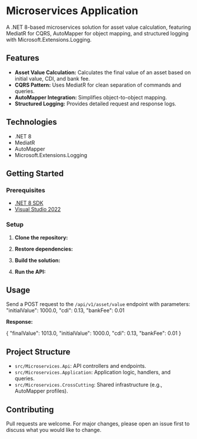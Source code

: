 # Microservices Application

A .NET 8-based microservices solution for asset value calculation, featuring MediatR for CQRS, AutoMapper for object mapping, and structured logging with Microsoft.Extensions.Logging.

## Features

- **Asset Value Calculation:** Calculates the final value of an asset based on initial value, CDI, and bank fee.
- **CQRS Pattern:** Uses MediatR for clean separation of commands and queries.
- **AutoMapper Integration:** Simplifies object-to-object mapping.
- **Structured Logging:** Provides detailed request and response logs.

## Technologies

- .NET 8
- MediatR
- AutoMapper
- Microsoft.Extensions.Logging

## Getting Started

### Prerequisites

- [.NET 8 SDK](https://dotnet.microsoft.com/download/dotnet/8.0)
- [Visual Studio 2022](https://visualstudio.microsoft.com/vs/)

### Setup

1. **Clone the repository:**
   

2. **Restore dependencies:**


3. **Build the solution:**
   

4. **Run the API:**
   

## Usage

Send a POST request to the `/api/v1/asset/value` endpoint with parameters: "initialValue": 1000.0, "cdi": 0.13, "bankFee": 0.01 


**Response:**

{ "finalValue": 1013.0, "initialValue": 1000.0, "cdi": 0.13, "bankFee": 0.01 }   

## Project Structure

- `src/Microservices.Api`: API controllers and endpoints.
- `src/Microservices.Application`: Application logic, handlers, and queries.
- `src/Microservices.CrossCutting`: Shared infrastructure (e.g., AutoMapper profiles).

## Contributing

Pull requests are welcome. For major changes, please open an issue first to discuss what you would like to change.
